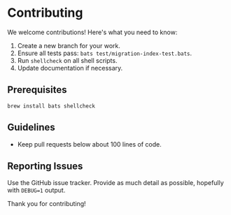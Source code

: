 # Contributing

We welcome contributions! Here's what you need to know:

1. Create a new branch for your work.
2. Ensure all tests pass: `bats test/migration-index-test.bats`.
3. Run `shellcheck` on all shell scripts.
4. Update documentation if necessary.

## Prerequisites

```
brew install bats shellcheck
```

## Guidelines

- Keep pull requests below about 100 lines of code.

## Reporting Issues

Use the GitHub issue tracker. Provide as much detail as possible, hopefully with `DEBUG=1` output.

Thank you for contributing!
